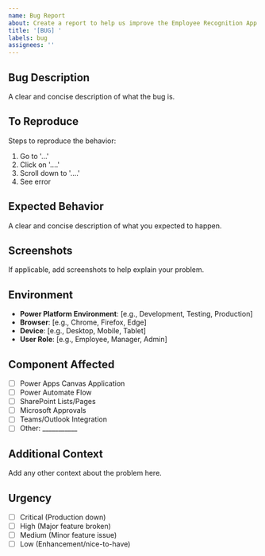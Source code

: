 ```yaml
---
name: Bug Report
about: Create a report to help us improve the Employee Recognition App
title: '[BUG] '
labels: bug
assignees: ''
---
```


## Bug Description
A clear and concise description of what the bug is.

## To Reproduce
Steps to reproduce the behavior:
1. Go to '...'
2. Click on '....'
3. Scroll down to '....'
4. See error

## Expected Behavior
A clear and concise description of what you expected to happen.

## Screenshots
If applicable, add screenshots to help explain your problem.

## Environment
- **Power Platform Environment**: [e.g., Development, Testing, Production]
- **Browser**: [e.g., Chrome, Firefox, Edge]
- **Device**: [e.g., Desktop, Mobile, Tablet]
- **User Role**: [e.g., Employee, Manager, Admin]

## Component Affected
- [ ] Power Apps Canvas Application
- [ ] Power Automate Flow
- [ ] SharePoint Lists/Pages
- [ ] Microsoft Approvals
- [ ] Teams/Outlook Integration
- [ ] Other: ___________

## Additional Context
Add any other context about the problem here.

## Urgency
- [ ] Critical (Production down)
- [ ] High (Major feature broken)
- [ ] Medium (Minor feature issue)
- [ ] Low (Enhancement/nice-to-have)
